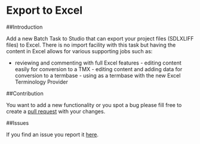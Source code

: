 # Export to Excel

##Introduction

Add a new Batch Task to Studio that can export your project files (SDLXLIFF files) to Excel. 
There is no import facility with this task but having the content in Excel allows for various supporting jobs such as:
- reviewing and commenting with full Excel features - editing content easily for conversion to a TMX -
editing content and adding data for conversion to a termbase - using as a termbase with the new Excel Terminology Provider 

##Contribution

You want to add a new functionality or you spot a bug please fill free to create a [pull request](http://www.codenewbie.org/blogs/how-to-make-a-pull-request) 
with your changes.

##Issues

If you find an issue you report it [here](https://github.com/sdl/SDL-Community/issues).
